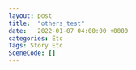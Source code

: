```yaml
---
layout: post
title:  "others_test"
date:   2022-01-07 04:00:00 +0000
categories: Etc
Tags: Story Etc
SceneCode: []
---
```

